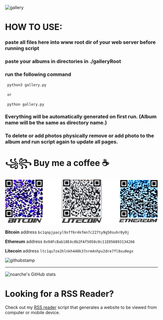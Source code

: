 ![gallery](https://github.com/user-attachments/assets/a6cd55dd-4d2b-41f4-993c-058e5e343bf5)

# HOW TO USE:

### paste all files here into www root dir of your web server before running script

### paste your albums in directories in ./galleryRoot 



### run the following command

     python3 gallery.py

     or 

     python gallery.py





### Everything will be automatically generated on first run. (Album name will be the same as directory name.)

### To delete or add photos physically remove or add photo to the album and run script again to update all pages. 




# ꧁꧂  Buy me a coffee ☕

![qrCode](https://raw.githubusercontent.com/noarche/cd-ripper/main/unrelated-ignore/CryptoQRcodes.png)

**Bitcoin** address `bc1qnpjpacyl9sff6r4kfmn7c227ty9g50suhr0y9j`


**Ethereum** address `0x94FcBab18E4c0b2FAf5050c0c11E056893134266`


**Litecoin** address `ltc1qu7ze2hlnkh440k37nrm4nhpv2dre7fl8xu0egx`

![githubstamp](https://github.com/user-attachments/assets/d7b584e2-ba2a-442c-8783-9acb3a4781a5)


-------------------------------------------------------------------

![noarche's GitHub stats](https://github-readme-stats.vercel.app/api?username=noarche&show_icons=true&theme=transparent)

# Looking for a RSS Reader?

Check out my [RSS reader](https://github.com/noarche/rss) script that generates a website to be viewed from computer or mobile device.


